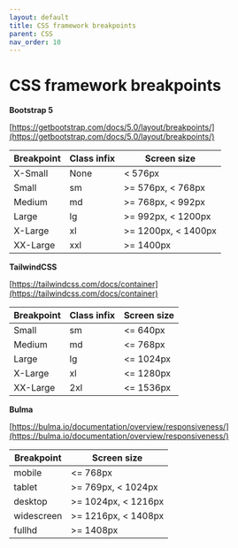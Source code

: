 ```yaml
---
layout: default
title: CSS framework breakpoints
parent: CSS
nav_order: 10
---
```


# CSS framework breakpoints

__Bootstrap 5__

[https://getbootstrap.com/docs/5.0/layout/breakpoints/](https://getbootstrap.com/docs/5.0/layout/breakpoints/)

Breakpoint | Class infix | Screen size
---|---|---
X-Small | None | < 576px
Small | sm | >= 576px, < 768px
Medium | md | >= 768px, < 992px
Large | lg | >= 992px, < 1200px
X-Large | xl | >= 1200px, < 1400px
XX-Large | xxl | >= 1400px

__TailwindCSS__

[https://tailwindcss.com/docs/container](https://tailwindcss.com/docs/container)

Breakpoint | Class infix | Screen size
---|---|---
Small | sm | <= 640px
Medium | md | <= 768px
Large | lg | <= 1024px
X-Large | xl | <= 1280px
XX-Large | 2xl | <= 1536px

__Bulma__

[https://bulma.io/documentation/overview/responsiveness/](https://bulma.io/documentation/overview/responsiveness/)

Breakpoint | Screen size
---|---
mobile | <= 768px
tablet | >= 769px, < 1024px
desktop | >= 1024px, < 1216px
widescreen | >= 1216px, < 1408px
fullhd | >= 1408px
